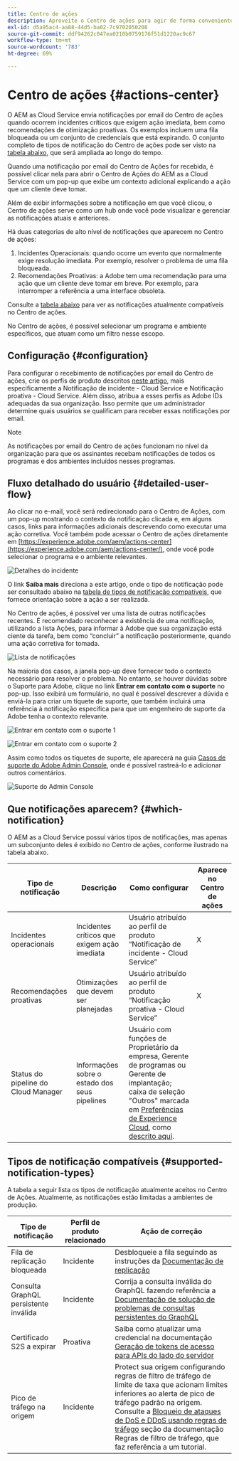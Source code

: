 ```yaml
---
title: Centro de ações
description: Aproveite o Centro de ações para agir de forma conveniente em incidentes e outras informações importantes
exl-id: d5a95ac4-aa88-44d5-ba02-7c9702050208
source-git-commit: ddf94262c047ea0210b0759176f51d1220ac9c67
workflow-type: tm+mt
source-wordcount: '783'
ht-degree: 69%

---
```


# Centro de ações {#actions-center}

O AEM as Cloud Service envia notificações por email do Centro de ações quando ocorrem incidentes críticos que exigem ação imediata, bem como recomendações de otimização proativas. Os exemplos incluem uma fila bloqueada ou um conjunto de credenciais que está expirando. O conjunto completo de tipos de notificação do Centro de ações pode ser visto na [tabela abaixo](#supported-notification-types), que será ampliada ao longo do tempo.

Quando uma notificação por email do Centro de Ações for recebida, é possível clicar nela para abrir o Centro de Ações do AEM as a Cloud Service com um pop-up que exibe um contexto adicional explicando a ação que um cliente deve tomar.

Além de exibir informações sobre a notificação em que você clicou, o Centro de ações serve como um hub onde você pode visualizar e gerenciar as notificações atuais e anteriores. <!-- It can be accessed directly at the url TBD (Alexandru: I'm intentionally keeping it TBD for now so customers do not find it) -->

Há duas categorias de alto nível de notificações que aparecem no Centro de ações:

1. Incidentes Operacionais: quando ocorre um evento que normalmente exige resolução imediata. Por exemplo, resolver o problema de uma fila bloqueada.
1. Recomendações Proativas: a Adobe tem uma recomendação para uma ação que um cliente deve tomar em breve. Por exemplo, para interromper a referência a uma interface obsoleta.

Consulte a [tabela abaixo](#supported-notification-types) para ver as notificações atualmente compatíveis no Centro de ações.

No Centro de ações, é possível selecionar um programa e ambiente específicos, que atuam como um filtro nesse escopo.

## Configuração {#configuration}

Para configurar o recebimento de notificações por email do Centro de ações, crie os perfis de produto descritos [neste artigo](/help/journey-onboarding/notification-profiles.md), mais especificamente a Notificação de incidente - Cloud Service e Notificação proativa - Cloud Service. Além disso, atribua a esses perfis as Adobe IDs adequadas da sua organização. Isso permite que um administrador determine quais usuários se qualificam para receber essas notificações por email.

>[!NOTE]
>As notificações por email do Centro de ações funcionam no nível da organização para que os assinantes recebam notificações de todos os programas e dos ambientes incluídos nesses programas.

## Fluxo detalhado do usuário {#detailed-user-flow}

Ao clicar no e-mail, você será redirecionado para o Centro de Ações, com um pop-up mostrando o contexto da notificação clicada e, em alguns casos, links para informações adicionais descrevendo como executar uma ação corretiva. Você também pode acessar o Centro de ações diretamente em [https://experience.adobe.com/aem/actions-center](https://experience.adobe.com/aem/actions-center/), onde você pode selecionar o programa e o ambiente relevantes.

![Detalhes do incidente](/help/operations/assets/incident-details.png)

O link **Saiba mais** direciona a este artigo, onde o tipo de notificação pode ser consultado abaixo na [tabela de tipos de notificação compatíveis](#supported-notification-types), que fornece orientação sobre a ação a ser realizada.

No Centro de ações, é possível ver uma lista de outras notificações recentes. É recomendado reconhecer a existência de uma notificação, utilizando a lista Ações, para informar à Adobe que sua organização está ciente da tarefa, bem como “concluir” a notificação posteriormente, quando uma ação corretiva for tomada.

![Lista de notificações](/help/operations/assets/notification-list.png)

Na maioria dos casos, a janela pop-up deve fornecer todo o contexto necessário para resolver o problema. No entanto, se houver dúvidas sobre o Suporte para Adobe, clique no link **Entrar em contato com o suporte** no pop-up. Isso exibirá um formulário, no qual é possível descrever a dúvida e enviá-la para criar um tíquete de suporte, que também incluirá uma referência à notificação específica para que um engenheiro de suporte da Adobe tenha o contexto relevante.

![Entrar em contato com o suporte 1](/help/operations/assets/contact-support1.png)

![Entrar em contato com o suporte 2](/help/operations/assets/contact-support2.png)

Assim como todos os tíquetes de suporte, ele aparecerá na guia [Casos de suporte do Adobe Admin Console](https://helpx.adobe.com/br/enterprise/using/support-for-enterprise.html), onde é possível rastreá-lo e adicionar outros comentários.

![Suporte do Admin Console](/help/operations/assets/admin-console-support.png)

## Que notificações aparecem? {#which-notification}

O AEM as a Cloud Service possui vários tipos de notificações, mas apenas um subconjunto deles é exibido no Centro de ações, conforme ilustrado na tabela abaixo.

| Tipo de notificação | Descrição | Como configurar | Aparece no Centro de ações |
|---|---|---|---|
| Incidentes operacionais | Incidentes críticos que exigem ação imediata | Usuário atribuído ao perfil de produto “Notificação de incidente - Cloud Service” | X |
| Recomendações proativas | Otimizações que devem ser planejadas | Usuário atribuído ao perfil de produto “Notificação proativa - Cloud Service” | X |
| Status do pipeline do Cloud Manager | Informações sobre o estado dos seus pipelines | Usuário com funções de Proprietário da empresa, Gerente de programas ou Gerente de implantação; caixa de seleção &quot;Outros&quot; marcada em [Preferências de Experience Cloud](https://experience.adobe.com/preferences), como [descrito aqui](/help/implementing/cloud-manager/notifications.md). |   |

## Tipos de notificação compatíveis {#supported-notification-types}

A tabela a seguir lista os tipos de notificação atualmente aceitos no Centro de Ações. Atualmente, as notificações estão limitadas a ambientes de produção.

| Tipo de notificação | Perfil de produto relacionado | Ação de correção |
|---------------------------------|-------------------------|---------------------------------------------------------------------------------------------------------------------------------------------------------------------------------------------------------------------------------------------------------------|
| Fila de replicação bloqueada | Incidente | Desbloqueie a fila seguindo as instruções da [Documentação de replicação](/help/operations/replication.md#troubleshooting) |
| Consulta GraphQL persistente inválida | Incidente | Corrija a consulta inválida do GraphQL fazendo referência a [Documentação de solução de problemas de consultas persistentes do GraphQL](https://experienceleague.adobe.com/docs/experience-manager-cloud-service/content/headless/graphql-api/persisted-queries-troubleshoot.html) |
| Certificado S2S a expirar | Proativa | Saiba como atualizar uma credencial na documentação [Geração de tokens de acesso para APIs do lado do servidor](/help/implementing/developing/introduction/generating-access-tokens-for-server-side-apis.md#refresh-credentials) |
| Pico de tráfego na origem | Incidente | Protect sua origem configurando regras de filtro de tráfego de limite de taxa que acionam limites inferiores ao alerta de pico de tráfego padrão na origem.  Consulte a [Bloqueio de ataques de DoS e DDoS usando regras de tráfego](/help/security/traffic-filter-rules-including-waf.md#blocking-dos-and-ddos-attacks-using-traffic-filter-rules) seção da documentação Regras de filtro de tráfego, que faz referência a um tutorial. |
